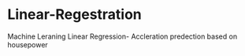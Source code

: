 # Linear-Regestration
Machine Leraning Linear Regression- Accleration predection based on housepower
